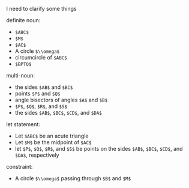 I need to clarify some things

definite noun:
 - `$ABC$`
 - `$M$`
 - `$AC$`
 - A circle `$\\omega$`
 - circumcircle of `$ABC$`
 - `$BPTQ$`

multi-noun:
 - the sides `$AB$` and `$BC$`
 - points `$P$` and `$Q$`
 - angle bisectors of angles `$A$` and `$B$`
 - `$P$`, `$Q$`, `$R$`, and `$S$`
 - the sides `$AB$`, `$BC$`, `$CD$`, and `$DA$`

let statement:
 - Let `$ABC$` be an acute triangle
 - Let `$M$` be the midpoint of `$AC$`
 - let `$P$`, `$Q$`, `$R$`, and `$S$` be points on the sides `$AB$`, `$BC$`, `$CD$`, and `$DA$`, respectively

constraint:
 - A circle `$\\omega$` passing through `$B$` and `$M$`
